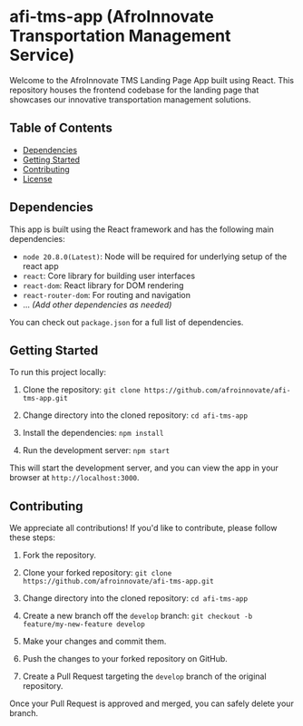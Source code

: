 # afi-tms-app (AfroInnovate Transportation Management Service)

Welcome to the AfroInnovate TMS Landing Page App built using React. This repository houses the frontend codebase for the landing page that showcases our innovative transportation management solutions.

## Table of Contents

- [Dependencies](#dependencies)
- [Getting Started](#getting-started)
- [Contributing](#contributing)
- [License](#license)

## Dependencies

This app is built using the React framework and has the following main dependencies:

- `node 20.8.0(Latest)`: Node will be required for underlying setup of the react app
- `react`: Core library for building user interfaces
- `react-dom`: React library for DOM rendering
- `react-router-dom`: For routing and navigation
- ... _(Add other dependencies as needed)_

You can check out `package.json` for a full list of dependencies.

## Getting Started

To run this project locally:

1. Clone the repository:
`git clone https://github.com/afroinnovate/afi-tms-app.git`

2. Change directory into the cloned repository:
`cd afi-tms-app`

3. Install the dependencies:
`npm install`

4. Run the development server:
`npm start`


This will start the development server, and you can view the app in your browser at `http://localhost:3000`.

## Contributing

We appreciate all contributions! If you'd like to contribute, please follow these steps:

1. Fork the repository.
2. Clone your forked repository:
`git clone https://github.com/afroinnovate/afi-tms-app.git`

4. Change directory into the cloned repository:
`cd afi-tms-app`

6. Create a new branch off the `develop` branch:
`git checkout -b feature/my-new-feature develop`

5. Make your changes and commit them.
   
7. Push the changes to your forked repository on GitHub.
   
9. Create a Pull Request targeting the `develop` branch of the original repository.

Once your Pull Request is approved and merged, you can safely delete your branch.




